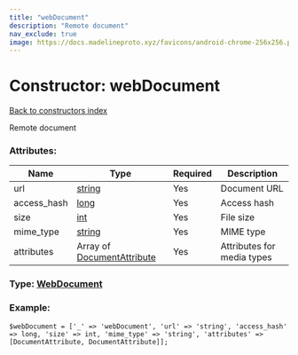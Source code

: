 ```yaml
---
title: "webDocument"
description: "Remote document"
nav_exclude: true
image: https://docs.madelineproto.xyz/favicons/android-chrome-256x256.png
---
```

# Constructor: webDocument  
[Back to constructors index](/API_docs/constructors/index.html)



Remote document

### Attributes:

| Name     |    Type       | Required | Description |
|----------|---------------|----------|-------------|
|url|[string](/API_docs/types/string.html) | Yes|Document URL|
|access\_hash|[long](/API_docs/types/long.html) | Yes|Access hash|
|size|[int](/API_docs/types/int.html) | Yes|File size|
|mime\_type|[string](/API_docs/types/string.html) | Yes|MIME type|
|attributes|Array of [DocumentAttribute](/API_docs/types/DocumentAttribute.html) | Yes|Attributes for media types|



### Type: [WebDocument](/API_docs/types/WebDocument.html)


### Example:

```
$webDocument = ['_' => 'webDocument', 'url' => 'string', 'access_hash' => long, 'size' => int, 'mime_type' => 'string', 'attributes' => [DocumentAttribute, DocumentAttribute]];
```  
